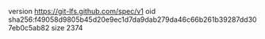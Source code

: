 version https://git-lfs.github.com/spec/v1
oid sha256:f49058d9805b45d20e9ec1d7da9dab279da46c66b261b39287dd307eb0c5ab82
size 2374
